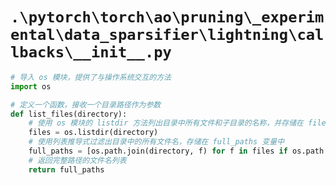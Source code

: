 # `.\pytorch\torch\ao\pruning\_experimental\data_sparsifier\lightning\callbacks\__init__.py`

```py
# 导入 os 模块，提供了与操作系统交互的方法
import os

# 定义一个函数，接收一个目录路径作为参数
def list_files(directory):
    # 使用 os 模块的 listdir 方法列出目录中所有文件和子目录的名称，并存储在 files 变量中
    files = os.listdir(directory)
    # 使用列表推导式过滤出目录中的所有文件名，存储在 full_paths 变量中
    full_paths = [os.path.join(directory, f) for f in files if os.path.isfile(os.path.join(directory, f))]
    # 返回完整路径的文件名列表
    return full_paths
```